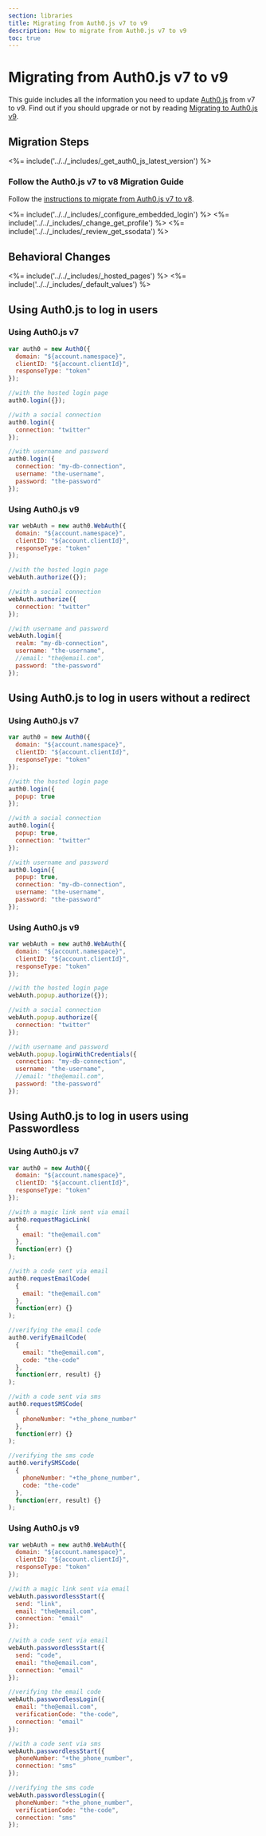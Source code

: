 ```yaml
---
section: libraries
title: Migrating from Auth0.js v7 to v9
description: How to migrate from Auth0.js v7 to v9
toc: true
---
```

# Migrating from Auth0.js v7 to v9

This guide includes all the information you need to update [Auth0.js](/libraries/auth0js) from v7 to v9. Find out if you should upgrade or not by reading [Migrating to Auth0.js v9](/libraries/auth0js/v9/migration-guide).

## Migration Steps

<%= include('../../_includes/_get_auth0_js_latest_version') %>

### Follow the Auth0.js v7 to v8 Migration Guide

Follow the [instructions to migrate from Auth0.js v7 to v8](/libraries/auth0js/v8/migration-guide).

<%= include('../../_includes/_configure_embedded_login') %>
<%= include('../../_includes/_change_get_profile') %>
<%= include('../../_includes/_review_get_ssodata') %>

## Behavioral Changes

<%= include('../../_includes/_hosted_pages') %>
<%= include('../../_includes/_default_values') %>

## Using Auth0.js to log in users

### Using Auth0.js v7

```js
var auth0 = new Auth0({
  domain: "${account.namespace}",
  clientID: "${account.clientId}",
  responseType: "token"
});

//with the hosted login page
auth0.login({});

//with a social connection
auth0.login({
  connection: "twitter"
});

//with username and password
auth0.login({
  connection: "my-db-connection",
  username: "the-username",
  password: "the-password"
});
```

### Using Auth0.js v9

```js
var webAuth = new auth0.WebAuth({
  domain: "${account.namespace}",
  clientID: "${account.clientId}",
  responseType: "token"
});

//with the hosted login page
webAuth.authorize({});

//with a social connection
webAuth.authorize({
  connection: "twitter"
});

//with username and password
webAuth.login({
  realm: "my-db-connection",
  username: "the-username",
  //email: "the@email.com",
  password: "the-password"
});
```

## Using Auth0.js to log in users without a redirect

### Using Auth0.js v7

```js
var auth0 = new Auth0({
  domain: "${account.namespace}",
  clientID: "${account.clientId}",
  responseType: "token"
});

//with the hosted login page
auth0.login({
  popup: true
});

//with a social connection
auth0.login({
  popup: true,
  connection: "twitter"
});

//with username and password
auth0.login({
  popup: true,
  connection: "my-db-connection",
  username: "the-username",
  password: "the-password"
});
```

### Using Auth0.js v9

```js
var webAuth = new auth0.WebAuth({
  domain: "${account.namespace}",
  clientID: "${account.clientId}",
  responseType: "token"
});

//with the hosted login page
webAuth.popup.authorize({});

//with a social connection
webAuth.popup.authorize({
  connection: "twitter"
});

//with username and password
webAuth.popup.loginWithCredentials({
  connection: "my-db-connection",
  username: "the-username",
  //email: "the@email.com",
  password: "the-password"
});
```

## Using Auth0.js to log in users using Passwordless

### Using Auth0.js v7

```js
var auth0 = new Auth0({
  domain: "${account.namespace}",
  clientID: "${account.clientId}",
  responseType: "token"
});

//with a magic link sent via email
auth0.requestMagicLink(
  {
    email: "the@email.com"
  },
  function(err) {}
);

//with a code sent via email
auth0.requestEmailCode(
  {
    email: "the@email.com"
  },
  function(err) {}
);

//verifying the email code
auth0.verifyEmailCode(
  {
    email: "the@email.com",
    code: "the-code"
  },
  function(err, result) {}
);

//with a code sent via sms
auth0.requestSMSCode(
  {
    phoneNumber: "+the_phone_number"
  },
  function(err) {}
);

//verifying the sms code
auth0.verifySMSCode(
  {
    phoneNumber: "+the_phone_number",
    code: "the-code"
  },
  function(err, result) {}
);
```

### Using Auth0.js v9

```js
var webAuth = new auth0.WebAuth({
  domain: "${account.namespace}",
  clientID: "${account.clientId}",
  responseType: "token"
});

//with a magic link sent via email
webAuth.passwordlessStart({
  send: "link",
  email: "the@email.com",
  connection: "email"
});

//with a code sent via email
webAuth.passwordlessStart({
  send: "code",
  email: "the@email.com",
  connection: "email"
});

//verifying the email code
webAuth.passwordlessLogin({
  email: "the@email.com",
  verificationCode: "the-code",
  connection: "email"
});

//with a code sent via sms
webAuth.passwordlessStart({
  phoneNumber: "+the_phone_number",
  connection: "sms"
});

//verifying the sms code
webAuth.passwordlessLogin({
  phoneNumber: "+the_phone_number",
  verificationCode: "the-code",
  connection: "sms"
});
```
